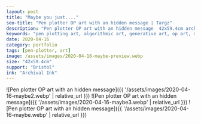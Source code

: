 ```yaml
---
layout: post
title: "Maybe you just...."
seo-title: "Pen plotter OP art with an hidden message | Targz"
description: "Pen plotter OP art with an hidden message  42x59.4cm archival ink on Bristol paper."
keywords: "pen plotting art, algorithmic art, generative art, op art, mathematical art, geometric patterns, bristol paper, portrait plotting"
date: 2020-04-16
category: portfolio
tags: [pen-plotter, art]
image: /assets/images/2020-04-16-maybe-preview.webp
size: "42x59.4cm"
support: "Bristol"
ink: "Archival Ink"
---
```





![Pen plotter OP art with an hidden message]({{ '/assets/images/2020-04-16-maybe2.webp' | relative_url }})
![Pen plotter OP art with an hidden message]({{ '/assets/images/2020-04-16-maybe3.webp' | relative_url }})
![Pen plotter OP art with an hidden message]({{ '/assets/images/2020-04-16-maybe.webp' | relative_url }})

